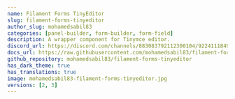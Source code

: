 ```yaml
---
name: Filament Forms TinyEditor
slug: filament-forms-tinyeditor
author_slug: mohamedsabil83
categories: [panel-builder, form-builder, form-field]
description: A wrapper component for Tinymce editor.
discord_url: https://discord.com/channels/883083792112300104/922411184962035723
docs_url: https://raw.githubusercontent.com/mohamedsabil83/filament-forms-tinyeditor/2.x/README.md
github_repository: mohamedsabil83/filament-forms-tinyeditor
has_dark_theme: true
has_translations: true
image: mohamedsabil83-filament-forms-tinyeditor.jpg
versions: [2, 3]
---
```

